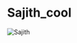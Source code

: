 # Sajith_cool

![Sajith](https://user-images.githubusercontent.com/121724836/224935663-a29f2ffd-12e3-43b5-b9b0-00a1c4524c43.jpg)
